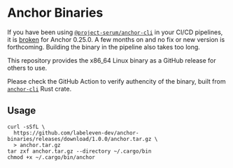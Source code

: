 Anchor Binaries
===

If you have been using [`@project-serum/anchor-cli`](https://www.npmjs.com/package/@project-serum/anchor-cli) in your CI/CD pipelines, it is [broken](https://github.com/coral-xyz/anchor/issues/2076) for Anchor 0.25.0. A few months on and no fix or new version is forthcoming. Building the binary in the pipeline also takes too long.

This repository provides the x86_64 Linux binary as a GitHub release for others to use.

Please check the GitHub Action to verify authencity of the binary, built from [`anchor-cli`](https://crates.io/crates/anchor-cli) Rust crate.

Usage
---

```
curl -sSfL \
  https://github.com/labeleven-dev/anchor-binaries/releases/download/1.0.0/anchor.tar.gz \
  > anchor.tar.gz
tar zxf anchor.tar.gz --directory ~/.cargo/bin
chmod +x ~/.cargo/bin/anchor
```